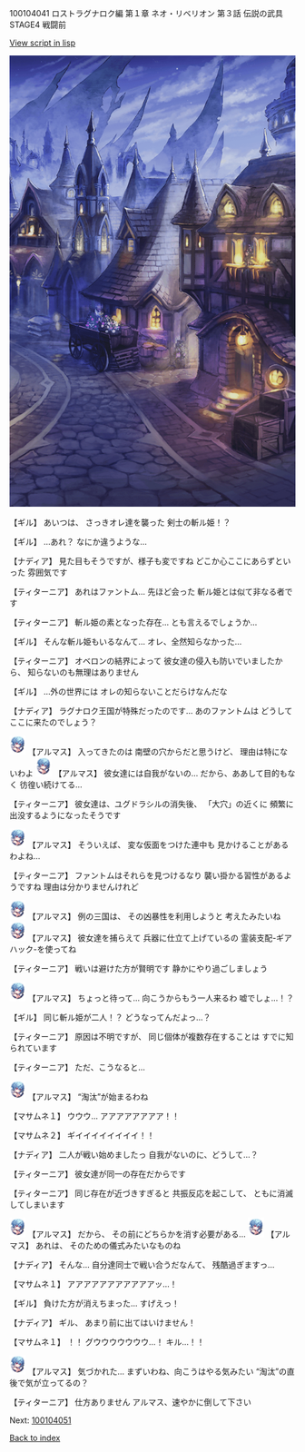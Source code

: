 100104041 ロストラグナロク編 第１章 ネオ・リベリオン 第３話 伝説の武具 STAGE4 戦闘前

[View script in lisp](../scripts/100104041.txt)

![101_city_night2.png](../images/backgrounds/101_city_night2.png)

【ギル】
あいつは、
さっきオレ達を襲った
剣士の斬ル姫！？

【ギル】
…あれ？
なにか違うような…

【ナディア】
見た目もそうですが、様子も変ですね
どこか心ここにあらずといった
雰囲気です

【ティターニア】
あれはファントム…
先ほど会った
斬ル姫とは似て非なる者です

【ティターニア】
斬ル姫の素となった存在…
とも言えるでしょうか…

【ギル】
そんな斬ル姫もいるなんて…
オレ、全然知らなかった…

【ティターニア】
オベロンの結界によって
彼女達の侵入も防いでいましたから、
知らないのも無理はありません

【ギル】
…外の世界には
オレの知らないことだらけなんだな

【ナディア】
ラグナロク王国が特殊だったのです…
あのファントムは
どうしてここに来たのでしょう？

<img src="../images/units/3103811.png" alt="3103811.png" height="34"/>
【アルマス】
入ってきたのは
南壁の穴からだと思うけど、
理由は特にないわよ

<img src="../images/units/3103811.png" alt="3103811.png" height="34"/>
【アルマス】
彼女達には自我がないの…
だから、ああして目的もなく
彷徨い続けてる…

【ティターニア】
彼女達は、ユグドラシルの消失後、
「大穴」の近くに
頻繁に出没するようになったそうです

<img src="../images/units/3103811.png" alt="3103811.png" height="34"/>
【アルマス】
そういえば、
変な仮面をつけた連中も
見かけることがあるわよね…

【ティターニア】
ファントムはそれらを見つけるなり
襲い掛かる習性があるようですね
理由は分かりませんけれど

<img src="../images/units/3103811.png" alt="3103811.png" height="34"/>
【アルマス】
例の三国は、
その凶暴性を利用しようと
考えたみたいね

<img src="../images/units/3103811.png" alt="3103811.png" height="34"/>
【アルマス】
彼女達を捕らえて
兵器に仕立て上げているの
霊装支配-ギアハック-を使ってね

【ティターニア】
戦いは避けた方が賢明です
静かにやり過ごしましょう

<img src="../images/units/3103811.png" alt="3103811.png" height="34"/>
【アルマス】
ちょっと待って…
向こうからもう一人来るわ
嘘でしょ…！？

【ギル】
同じ斬ル姫が二人！？
どうなってんだよっ…？

【ティターニア】
原因は不明ですが、
同じ個体が複数存在することは
すでに知られています

【ティターニア】
ただ、こうなると…

<img src="../images/units/3103811.png" alt="3103811.png" height="34"/>
【アルマス】
“淘汰”が始まるわね

【マサムネ１】
ウウウ…
アアアアアアアア！！

【マサムネ２】
ギイイイイイイイイ！！

【ナディア】
二人が戦い始めましたっ
自我がないのに、どうして…？

【ティターニア】
彼女達が同一の存在だからです

【ティターニア】
同じ存在が近づきすぎると
共振反応を起こして、
ともに消滅してしまいます

<img src="../images/units/3103811.png" alt="3103811.png" height="34"/>
【アルマス】
だから、
その前にどちらかを消す必要がある…

<img src="../images/units/3103811.png" alt="3103811.png" height="34"/>
【アルマス】
あれは、
そのための儀式みたいなものね

【ナディア】
そんな…
自分達同士で戦い合うだなんて、
残酷過ぎますっ…

【マサムネ１】
アアアアアアアアアアアッ…！

【ギル】
負けた方が消えちまった…
すげえっ！

【ナディア】
ギル、
あまり前に出てはいけません！

【マサムネ１】
！！
グウウウウウウウ…！
キル…！！

<img src="../images/units/3103811.png" alt="3103811.png" height="34"/>
【アルマス】
気づかれた…
まずいわね、向こうはやる気みたい
“淘汰”の直後で気が立ってるの？

【ティターニア】
仕方ありません
アルマス、速やかに倒して下さい

Next: [100104051](100104051.md)

[Back to index](index.md)
